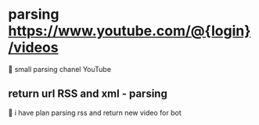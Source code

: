 # parsing https://www.youtube.com/@{login}/videos

🌵 small parsing chanel YouTube

## return url RSS and xml - parsing

🤖 i have plan parsing rss and return new video for bot